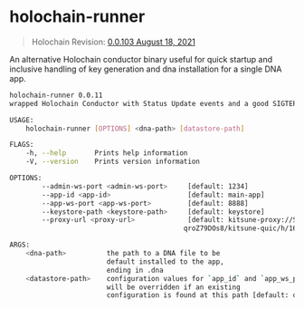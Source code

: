 # holochain-runner

> Holochain Revision: [0.0.103 August 18, 2021](https://github.com/holochain/holochain/releases/tag/holochain-0.0.103)

An alternative Holochain conductor binary useful for quick startup and inclusive handling of key generation and dna installation
for a single DNA app.

```bash
holochain-runner 0.0.11
wrapped Holochain Conductor with Status Update events and a good SIGTERM kill switch.

USAGE:
    holochain-runner [OPTIONS] <dna-path> [datastore-path]

FLAGS:
    -h, --help       Prints help information
    -V, --version    Prints version information

OPTIONS:
        --admin-ws-port <admin-ws-port>     [default: 1234]
        --app-id <app-id>                   [default: main-app]
        --app-ws-port <app-ws-port>         [default: 8888]
        --keystore-path <keystore-path>     [default: keystore]
        --proxy-url <proxy-url>             [default: kitsune-proxy://SYVd4CF3BdJ4DS7KwLLgeU3_DbHoZ34Y-
                                           qroZ79DOs8/kitsune-quic/h/165.22.32.11/p/5779/--]

ARGS:
    <dna-path>          the path to a DNA file to be
                        default installed to the app,
                        ending in .dna
    <datastore-path>    configuration values for `app_id` and `app_ws_port`
                        will be overridden if an existing
                        configuration is found at this path [default: databases]
```
